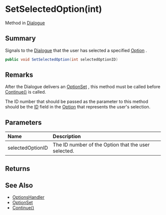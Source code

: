 # SetSelectedOption(int)

Method in [Dialogue](/api/csharp/yarn.dialogue.md)

## Summary


Signals to the  <a href="yarn.dialogue.md">Dialogue</a>  that the user has
selected a specified  <a href="yarn.optionset.option.md">Option</a> .


```csharp
public void SetSelectedOption(int selectedOptionID)
```

## Remarks


After the Dialogue delivers an  <a href="yarn.optionset.md">OptionSet</a> , this
method must be called before  <a href="yarn.dialogue.continue.md">Continue()</a>  is called.

The ID number that should be passed as the parameter to this
method should be the  <a href="yarn.optionset.option.id.md">ID</a>  field in
the  <a href="yarn.optionset.option.md">Option</a>  that represents the user's
selection.


## Parameters

|Name|Description|
|:---|:---|
|selectedOptionID|The ID number of the Option that the user selected.|

## Returns



## See Also

* [OptionsHandler](/api/csharp/yarn.optionshandler.md)
* [OptionSet](/api/csharp/yarn.optionset.md)
* [Continue()](/api/csharp/yarn.dialogue.continue.md)


